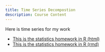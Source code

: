 ```yaml
---
title: Time Series Decompostion
description: Course Content
---
```

Here is time series for my work
- [This is the statistics homework in R (html)](hw.html)
- [This is the statistics homework in R (rmd)](hw.Rmd)
